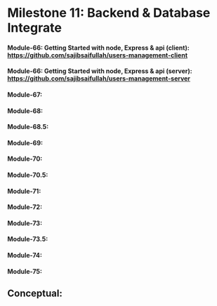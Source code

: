# Milestone 11: Backend & Database Integrate
#### Module-66: Getting Started with node, Express & api (client): https://github.com/sajibsaifullah/users-management-client
#### Module-66: Getting Started with node, Express & api (server): https://github.com/sajibsaifullah/users-management-server
#### Module-67: 
#### Module-68: 
#### Module-68.5: 
#### Module-69: 
#### Module-70: 
#### Module-70.5: 
#### Module-71: 
#### Module-72: 
#### Module-73: 
#### Module-73.5:
#### Module-74: 
#### Module-75: 

## Conceptual:
#### 
#### 
#### 
